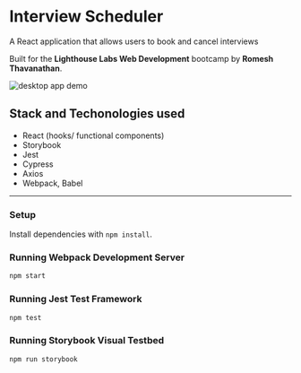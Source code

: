 # Interview Scheduler
A React application that allows users to book and cancel interviews

Built for the **Lighthouse Labs Web Development** bootcamp by **Romesh Thavanathan**.


![desktop app demo](./scheduler_app_demo.gif)  

## Stack and Techonologies used

  - React (hooks/ functional components)
  - Storybook
  - Jest
  - Cypress
  - Axios
  - Webpack, Babel

---

### Setup

Install dependencies with `npm install`.

### Running Webpack Development Server

```sh
npm start
```

### Running Jest Test Framework

```sh
npm test
```

### Running Storybook Visual Testbed

```sh
npm run storybook
```
